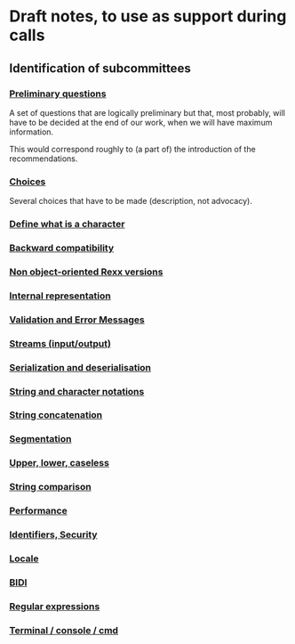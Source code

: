 # Draft notes, to use as support during calls

## Identification of subcommittees

### [Preliminary questions](0150_Preliminary_questions.md)

A set of questions that are logically preliminary but that, most probably, will have to be decided at the end of our work, when we will have maximum information.

This would correspond roughly to (a part of) the introduction of the recommendations.

### [Choices](0215_Choices.md)

Several choices that have to be made (description, not advocacy).

### [Define what is a character](0275_Define_what_is_a_character.md)

### [Backward compatibility](0300_Backward_compatibility.md)

### [Non object-oriented Rexx versions](0350_Non_oo_Rexx_versions.md)

### [Internal representation](0400_Internal_representation.md)

### [Validation and Error Messages](0450_Validation_and_Error_Messages.md)

### [Streams (input/output)](0462_Streams_input_output.md)

### [Serialization and deserialisation](0475_Serialization_and_deserialization.md)

### [String and character notations](0500_String_and_character_notations.md)

### [String concatenation](0525_String_concatenation.md)

### [Segmentation](0550_Segmentation.md)

### [Upper, lower, caseless](0575_Upper_lower_caseless.md)

### [String comparison](0600_String_comparison.md)

### [Performance](0625_Performance.md)

### [Identifiers, Security](0650_Identifiers_security.md)

### [Locale](0675_Locale.md)

### [BIDI](0700_BIDI.md)

### [Regular expressions](0725_Regular_expressions.md)

### [Terminal / console / cmd](0750_Terminal_console_CMD.md)
